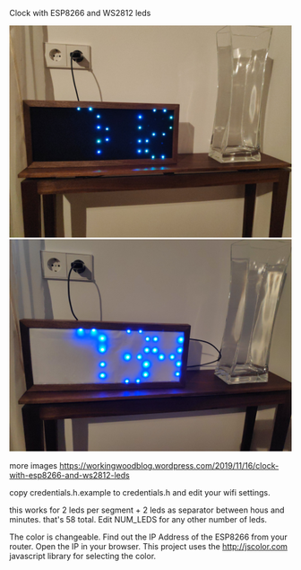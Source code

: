 Clock with ESP8266 and WS2812 leds

![alt text](../images/IMG_20191114_071249.jpg)
![alt text](../images/IMG_20191114_073452.jpg)

more images https://workingwoodblog.wordpress.com/2019/11/16/clock-with-esp8266-and-ws2812-leds

copy credentials.h.example to credentials.h and edit your wifi settings.

this works for 2 leds per segment + 2 leds as separator between hous and minutes. that's 58 total. Edit NUM_LEDS for any other number of leds.

The color is changeable. Find out the IP Address of the ESP8266 from your router. Open the IP in your browser.
This project uses the http://jscolor.com javascript library for selecting the color.
